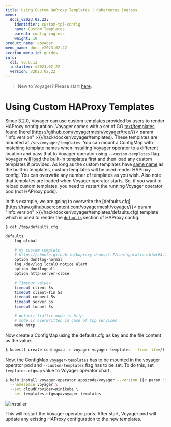 ```yaml
---
title: Using Custom HAProxy Templates | Kubernetes Ingress
menu:
  docs_v2023.02.22:
    identifier: custom-tpl-config
    name: Custom Templates
    parent: config-ingress
    weight: 10
product_name: voyager
menu_name: docs_v2023.02.22
section_menu_id: guides
info:
  cli: v0.0.12
  installer: v2023.02.22
  version: v2023.02.22
---
```


> New to Voyager? Please start [here](/docs/v2023.02.22/concepts/overview).

# Using Custom HAProxy Templates

Since 3.2.0, Voyager can use custom templates provided by users to render HAProxy configuration. Voyager comes with a set of GO [text/templates](https://golang.org/pkg/text/template/) found [here](https://github.com/voyagermesh/voyager/tree/{{< param "info.version" >}}/hack/docker/voyager/templates). These templates are mounted at `/srv/voyager/templates`. You can mount a ConfigMap with matching template names when installing Voyager operator to a different location and pass that to Voyager operator using `--custom-templates` flag. Voyager will [load](https://github.com/voyagermesh/voyager/blob/3ae30cd023ff8fa6301d2656bf9fbc5765529691/pkg/haproxy/template.go#L40) the built-in templates first and then load any custom templates if provided. As long as the custom templates have [same name](https://golang.org/pkg/text/template/#Template.ParseGlob) as the built-in templates, custom templates will be used render HAProxy config. You can overwrite any number of templates as you wish. Also note that templates are loaded when Voyager operator starts. So, if you want to reload custom templates, you need to restart the running Voyager operator pod (not HAProxy pods).

In this example, we are going to overwrite the [defaults.cfg](https://raw.githubusercontent.com/voyagermesh/voyager/{{< param "info.version" >}}/hack/docker/voyager/templates/defaults.cfg) template which is used to render the [`defaults`](https://github.com/voyagermesh/voyager/blob/3ae30cd023ff8fa6301d2656bf9fbc5765529691/hack/docker/voyager/templates/haproxy.cfg#L6) section of HAProxy config.

```bash
$ cat /tmp/defaults.cfg

defaults
	log global

	# my custom template
	# https://cbonte.github.io/haproxy-dconv/1.7/configuration.html#4.2-option%20abortonclose
	option dontlog-normal
	log /dev/log local0 notice alert
	option dontlognull
	option http-server-close

	# Timeout values
	timeout client 5s
	timeout client-fin 5s
	timeout connect 5s
	timeout server 5s
	timeout tunnel 5s

	# default traffic mode is http
	# mode is overwritten in case of tcp services
	mode http
```

Now create a ConfigMap using the defaults.cfg as key and the file content as the value.

```bash
$ kubectl create configmap -n voyager voyager-templates --from-file=/tmp/defaults.cfg
```

Now, the ConfigMap `voyager-templates` has to be mounted in the voyager operator pod and `--custom-templates` flag has to be set. To do this, set `templates.cfgmap` value to Voyager operator chart.

```bash
$ helm install voyager-operator appscode/voyager --version {{< param "info.version" >}} \
  --namespace voyager \
  --set cloudProvider=minikube \
  --set templates.cfgmap=voyager-templates
```

![installer](/docs/v2023.02.22/images/ingress/configuration/custom-template/installer.png)

This will restart the Voyager operator pods. After start, Voyager pod will update any existing HAProxy configuration to the new templates.
